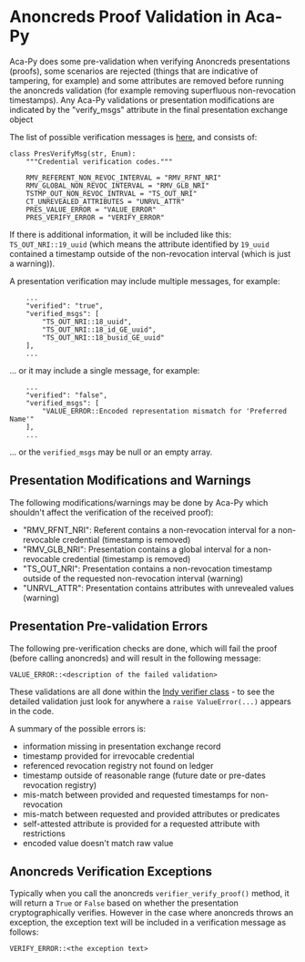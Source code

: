 # Anoncreds Proof Validation in Aca-Py

Aca-Py does some pre-validation when verifying Anoncreds presentations (proofs), some scenarios are rejected (things that are indicative of tampering, for example) and some attributes are removed before running the anoncreds validation (for example removing superfluous non-revocation timestamps).  Any Aca-Py validations or presentation modifications are indicated by the "verify_msgs" attribute in the final presentation exchange object

The list of possible verification messages is [here](https://github.com/hyperledger/aries-cloudagent-python/blob/main/aries_cloudagent/indy/verifier.py#L24), and consists of:

```
class PresVerifyMsg(str, Enum):
    """Credential verification codes."""

    RMV_REFERENT_NON_REVOC_INTERVAL = "RMV_RFNT_NRI"
    RMV_GLOBAL_NON_REVOC_INTERVAL = "RMV_GLB_NRI"
    TSTMP_OUT_NON_REVOC_INTRVAL = "TS_OUT_NRI"
    CT_UNREVEALED_ATTRIBUTES = "UNRVL_ATTR"
    PRES_VALUE_ERROR = "VALUE_ERROR"
    PRES_VERIFY_ERROR = "VERIFY_ERROR"
```

If there is additional information, it will be included like this:  `TS_OUT_NRI::19_uuid` (which means the attribute identified by `19_uuid` contained a timestamp outside of the non-revocation interval (which is just a warning)).

A presentation verification may include multiple messages, for example:

```
    ...
    "verified": "true",
    "verified_msgs": [
        "TS_OUT_NRI::18_uuid",
        "TS_OUT_NRI::18_id_GE_uuid",
        "TS_OUT_NRI::18_busid_GE_uuid"
    ],
    ...
```

... or it may include a single message, for example:

```
    ...
    "verified": "false",
    "verified_msgs": [
        "VALUE_ERROR::Encoded representation mismatch for 'Preferred Name'"
    ],
    ...
```

... or the `verified_msgs` may be null or an empty array.

## Presentation Modifications and Warnings

The following modifications/warnings may be done by Aca-Py which shouldn't affect the verification of the received proof):

- "RMV_RFNT_NRI":  Referent contains a non-revocation interval for a non-revocable credential (timestamp is removed)
- "RMV_GLB_NRI":  Presentation contains a global interval for a non-revocable credential (timestamp is removed)
- "TS_OUT_NRI":  Presentation contains a non-revocation timestamp outside of the requested non-revocation interval (warning)
- "UNRVL_ATTR":  Presentation contains attributes with unrevealed values (warning)

## Presentation Pre-validation Errors

The following pre-verification checks are done, which will fail the proof (before calling anoncreds) and will result in the following message:

```
VALUE_ERROR::<description of the failed validation>
```

These validations are all done within the [Indy verifier class](https://github.com/hyperledger/aries-cloudagent-python/blob/main/aries_cloudagent/indy/verifier.py) - to see the detailed validation just look for anywhere a `raise ValueError(...)` appears in the code.

A summary of the possible errors is:

- information missing in presentation exchange record
- timestamp provided for irrevocable credential
- referenced revocation registry not found on ledger
- timestamp outside of reasonable range (future date or pre-dates revocation registry)
- mis-match between provided and requested timestamps for non-revocation
- mis-match between requested and provided attributes or predicates
- self-attested attribute is provided for a requested attribute with restrictions
- encoded value doesn't match raw value

## Anoncreds Verification Exceptions

Typically when you call the anoncreds `verifier_verify_proof()` method, it will return a `True` or `False` based on whether the presentation cryptographically verifies.  However in the case where anoncreds throws an exception, the exception text will be included in a verification message as follows:

```
VERIFY_ERROR::<the exception text>
```

